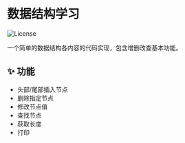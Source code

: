 # 数据结构学习

![License](https://img.shields.io/badge/license-MIT-blue)

一个简单的数据结构各内容的代码实现，包含增删改查基本功能。

## ✨ 功能
- 头部/尾部插入节点
- 删除指定节点
- 修改节点值
- 查找节点
- 获取长度
- 打印
